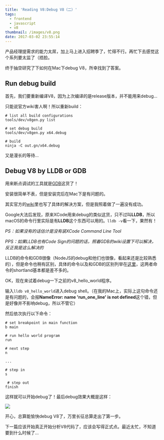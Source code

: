```yaml
---
title: 'Reading V8:Debug V8（二）'
tags:
  - frontend
  - javascript
  - v8
thumbnail: /images/v8.png
date: 2017-03-02 23:55:14
---
```



产品经理提需求的能力太屌，加上马上进入招聘季了，忙得不行。再忙下去感觉这个系列要太监了（捂脸。

终于抽空研究了下如何在Mac下debug V8，所幸找到了答案。

## Run debug build

首先，我们要重新编译V8，因为上次编译的是release版本，并不能用来debug...

只能说官方wiki害人啊！所以重新build：

```shell
# list all build configurations
tools/dev/v8gen.py list

# set debug build
tools/dev/v8gen.py x64.debug

# build
ninja -C out.gn/x64.debug
```

又是漫长的等待...



## Debug V8 by LLDB or GDB

用来断点调试的工具就是[GDB](https://sourceware.org/gdb)这货了！

安装很简单不表，但是安装完后在Mac下是有问题的。

其实官方的[wiki](https://sourceware.org/gdb/wiki/BuildingOnDarwin)里也写了具体的解决方案，但是我照着做了一遍没有成功。

Google大法后发现，原来XCode用来debug的类似这货，只不过叫**LLDB**，所以macOS的命令行里实际是有**LLDB**这个东西可以用的。`lldb -v`看一下，果然有！

*PS：如果没有的话估计是没有装XCode Command Line Tool*

*PPS：如果LLDB也有Code Sign的问题的话，照着GDB的wiki设置下可以解决，反正我是这么解决的*



LLDB的命令和GDB很像（NodeJS的debug和他们也很像，看起来还是比较熟悉的），但是命令也稍有区别，具体的命令以及和GDB的区别列举在[这里](https://lldb.llvm.org/lldb-gdb.html)，这两者命令的shortland基本都是差不多的。



OK，现在来试着debug一下之前的v8_hello_world程序。

输入`lldb v8_hello_world`进入debug shell。（在我的Mac上，实际上这句命令还是有问题的，会报**NameError: name 'run_one_line' is not defined**这个错，但是好像并不影响debug，所以不管它）

然后依次执行以下命令：

```shell
# set breakpoint in main function
b main 

# run hello world program
run 

# next step
n 

...

# step in
s 

 # step out
finish

```

这样就可以开始debug了！最后debug效果大概是这样：



![](/images/lldb_hello_world.png)



开心，总算能愉快debug V8了，万里长征总算走出了第一步。

下一篇应该开始真正开始分析V8代码了，应该会写得正式点。最近太忙，不知道要到什么时候了...

